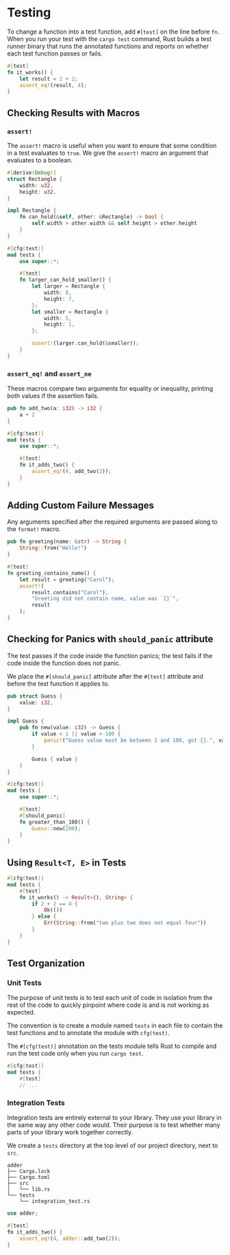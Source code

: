 # Testing

To change a function into a test function, add `#[test]` on the line before `fn`. When you run your
test with the `cargo test` command, Rust builds a test runner binary that runs the annotated
functions and reports on whether each test function passes or fails.

```rs
#[test]
fn it_works() {
    let result = 2 + 2;
    assert_eq!(result, 4);
}
```

## Checking Results with Macros

### `assert!`

The `assert!` macro is useful when you want to ensure that some condition in a test evaluates to
`true`. We give the `assert!` macro an argument that evaluates to a boolean.

```rs
#[derive(Debug)]
struct Rectangle {
    width: u32,
    height: u32,
}

impl Rectangle {
    fn can_hold(&self, other: &Rectangle) -> bool {
        self.width > other.width && self.height > other.height
    }
}

#[cfg(test)]
mod tests {
    use super::*;

    #[test]
    fn larger_can_hold_smaller() {
        let larger = Rectangle {
            width: 8,
            height: 7,
        };
        let smaller = Rectangle {
            width: 5,
            height: 1,
        };

        assert!(larger.can_hold(&smaller));
    }
}
```

### `assert_eq!` and `assert_ne`

These macros compare two arguments for equality or inequality, printing both values if the assertion
fails.

```rs
pub fn add_two(a: i32) -> i32 {
    a + 2
}

#[cfg(test)]
mod tests {
    use super::*;

    #[test]
    fn it_adds_two() {
        assert_eq!(4, add_two(2));
    }
}
```

## Adding Custom Failure Messages

Any arguments specified after the required arguments are passed along to the `format!` macro.

```rs
pub fn greeting(name: &str) -> String {
    String::from("Hello!")
}

#[test]
fn greeting_contains_name() {
    let result = greeting("Carol");
    assert!(
        result.contains("Carol"),
        "Greeting did not contain name, value was `{}`",
        result
    );
}
```

## Checking for Panics with `should_panic` attribute

The test passes if the code inside the function panics; the test fails if the code inside the
function does not panic.

We place the `#[should_panic]` attribute after the `#[test]` attribute and before the test function
it applies to.

```rs
pub struct Guess {
    value: i32,
}

impl Guess {
    pub fn new(value: i32) -> Guess {
        if value < 1 || value > 100 {
            panic!("Guess value must be between 1 and 100, got {}.", value);
        }

        Guess { value }
    }
}

#[cfg(test)]
mod tests {
    use super::*;

    #[test]
    #[should_panic]
    fn greater_than_100() {
        Guess::new(200);
    }
}
```

## Using `Result<T, E>` in Tests

```rs
#[cfg(test)]
mod tests {
    #[test]
    fn it_works() -> Result<(), String> {
        if 2 + 2 == 4 {
            Ok(())
        } else {
            Err(String::from("two plus two does not equal four"))
        }
    }
}
```

## Test Organization

### Unit Tests

The purpose of unit tests is to test each unit of code in isolation from the rest of the code to
quickly pinpoint where code is and is not working as expected.

The convention is to create a module named `tests` in each file to contain the test functions and to
annotate the module with `cfg(test)`.

The `#[cfg(test)]` annotation on the tests module tells Rust to compile and run the test code only
when you run `cargo test`.

```rs
#[cfg(test)]
mod tests {
    #[test]
    // ...
```

### Integration Tests

Integration tests are entirely external to your library. They use your library in the same way any
other code would. Their purpose is to test whether many parts of your library work together
correctly.

We create a `tests` directory at the top level of our project directory, next to `src`.

```
adder
├── Cargo.lock
├── Cargo.toml
├── src
│   └── lib.rs
└── tests
    └── integration_test.rs
```

```rs
use adder;

#[test]
fn it_adds_two() {
    assert_eq!(4, adder::add_two(2));
}
```
